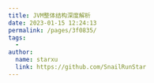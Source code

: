 ```yaml
---
title: JVM整体结构深度解析
date: 2023-01-15 12:24:13
permalink: /pages/3f0835/
tags:
  - 
author: 
  name: starxu
  link: https://github.com/SnailRunStar
---
```

